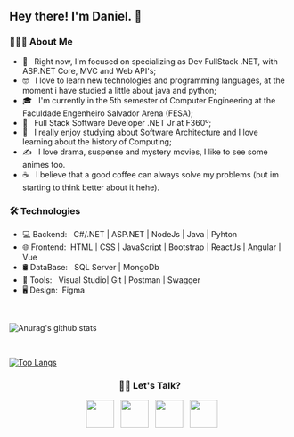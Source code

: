 <h2> Hey there! I'm Daniel. 👋</h2>

<h3> 👨🏻‍💻 About Me </h3>

- 🔭 &nbsp; Right now, I'm focused on specializing as Dev FullStack .NET, with ASP.NET Core, MVC and Web API's;
- 🤓 &nbsp; I love to learn new technologies and programming languages, at the moment i have studied a little about java and python;
- 🎓 &nbsp; I'm currently in the 5th semester of Computer Engineering at the Faculdade Engenheiro Salvador Arena (FESA);
- 💼 &nbsp; Full Stack Software Developer .NET Jr at F360º;
- 🌱 &nbsp; I really enjoy studying about Software Architecture and I love learning about the history of Computing;
- ✍️ &nbsp; I love drama, suspense and mystery movies, I like to see some animes too.
- ☕ &nbsp; I believe that a good coffee can always solve my problems (but im starting to think better about it hehe). 


<h3>🛠 Technologies</h3>

- 💻 Backend: &nbsp;  C#/.NET | ASP.NET | NodeJs | Java | Pyhton 
- 🌐 Frontend:&nbsp; HTML | CSS | JavaScript | Bootstrap | ReactJs | Angular | Vue
- 🛢 DataBase: &nbsp; SQL Server | MongoDb
- 🔧 Tools: &nbsp;   Visual Studio| Git | Postman | Swagger
- 🖥 Design:&nbsp;     Figma 

<br>


![Anurag's github stats](https://github-readme-stats.vercel.app/api?username=DaniFTT&show_icons=true&theme=radical)

<br>

[![Top Langs](https://github-readme-stats.vercel.app/api/top-langs/?username=DaniFTT&layout=compact&text_color=daf7dc&bg_color=151515)](https://github.com/devSouvik/github-readme-stats)



<h3 align="center"> 🤝🏻 Let's Talk? </h3>

<p align="center">
&nbsp; <a href="https://twitter.com/Cocacapitalista" target="blank" rel="noopener noreferrer"><img src="https://img.icons8.com/plasticine/100/000000/twitter.png" width="50" /></a>  
&nbsp; <a href="https://www.instagram.com/exaustoeacabado/?hl=pt-br" target="blank" rel="noopener noreferrer"><img src="https://img.icons8.com/plasticine/100/000000/instagram-new.png" width="50" /></a>  
&nbsp; <a href="https://www.linkedin.com/in/danielsantos-sousa/" target="blank" rel="noopener noreferrer"><img src="https://img.icons8.com/plasticine/100/000000/linkedin.png" width="50" /></a>
&nbsp; <a href="mailto:daniel.s.6140@gmail.com" target="blank" rel="noopener noreferrer"><img src="https://img.icons8.com/plasticine/100/000000/gmail.png"  width="50" /></a>
</p>
